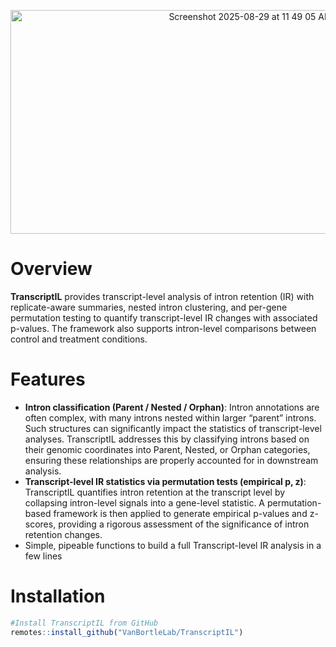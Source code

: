 
<p align="center">
  <img width="752" height="358" alt="Screenshot 2025-08-29 at 11 49 05 AM"
       src="https://github.com/user-attachments/assets/d94f2ace-ab4a-4d5c-91e0-dab35c45ce0b" />
</p>


# Overview
**TranscriptIL** provides transcript-level analysis of intron retention (IR) with replicate-aware summaries, nested intron clustering, and per-gene permutation testing to quantify transcript-level IR changes with associated p-values. The framework also supports intron-level comparisons between control and treatment conditions.

# Features
- **Intron classification (Parent / Nested / Orphan)**: Intron annotations are often complex, with many introns nested within larger “parent” introns. Such structures can significantly impact the statistics of transcript-level analyses. TranscriptIL addresses this by classifying introns based on their genomic coordinates into Parent, Nested, or Orphan categories, ensuring these relationships are properly accounted for in downstream analysis.
- **Transcript-level IR statistics via permutation tests (empirical p, z)**: TranscriptIL quantifies intron retention at the transcript level by collapsing intron-level signals into a gene-level statistic. A permutation-based framework is then applied to generate empirical p-values and z-scores, providing a rigorous assessment of the significance of intron retention changes.
- Simple, pipeable functions to build a full Transcript-level IR analysis in a few lines

# Installation
```r
#Install TranscriptIL from GitHub
remotes::install_github("VanBortleLab/TranscriptIL")
